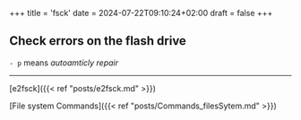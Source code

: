+++
title = 'fsck'
date = 2024-07-22T09:10:24+02:00
draft = false
+++

## Check errors on the flash drive 
  `- p` means *autoamticly repair*
 
---
[e2fsck]({{< ref "posts/e2fsck.md" >}})

[File system Commands]({{< ref "posts/Commands_filesSytem.md" >}}) 
